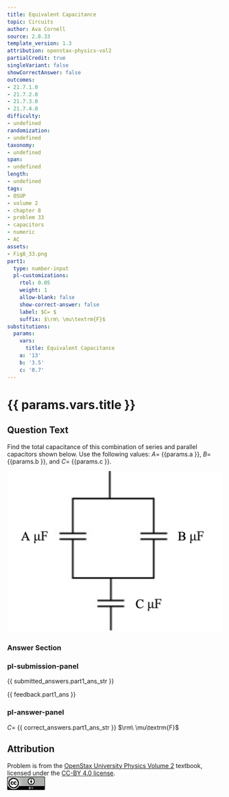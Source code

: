 ```yaml
---
title: Equivalent Capacitance
topic: Circuits
author: Ava Cornell
source: 2.8.33
template_version: 1.3
attribution: openstax-physics-vol2
partialCredit: true
singleVariant: false
showCorrectAnswer: false
outcomes:
- 21.7.1.0
- 21.7.2.0
- 21.7.3.0
- 21.7.4.0
difficulty:
- undefined
randomization:
- undefined
taxonomy:
- undefined
span:
- undefined
length:
- undefined
tags:
- OSUP
- volume 2
- chapter 8
- problem 33
- capacitors
- numeric
- AC
assets:
- Fig8_33.png
part1:
  type: number-input
  pl-customizations:
    rtol: 0.05
    weight: 1
    allow-blank: false
    show-correct-answer: false
    label: $C= $
    suffix: $\rm\ \mu\textrm{F}$
substitutions:
  params:
    vars:
      title: Equivalent Capacitance
    a: '13'
    b: '3.5'
    c: '0.7'
---
```

# {{ params.vars.title }}

## Question Text

Find the total capacitance of this combination of series and parallel capacitors shown below. Use the following values: $A =$ {{params.a }}, $B =$ {{params.b }}, and $C =$ {{params.c }}.

<img src="Fig8_33.png">

### Answer Section

### pl-submission-panel

{{ submitted_answers.part1_ans_str }}

{{ feedback.part1_ans }}

### pl-answer-panel

$C=$ {{ correct_answers.part1_ans_str }} $\rm\ \mu\textrm{F}$

## Attribution

Problem is from the [OpenStax University Physics Volume 2](https://openstax.org/details/books/university-physics-volume-2) textbook, licensed under the [CC-BY 4.0 license](https://creativecommons.org/licenses/by/4.0/).<br>![Image representing the Creative Commons 4.0 BY license.](https://raw.githubusercontent.com/firasm/bits/master/by.png)
